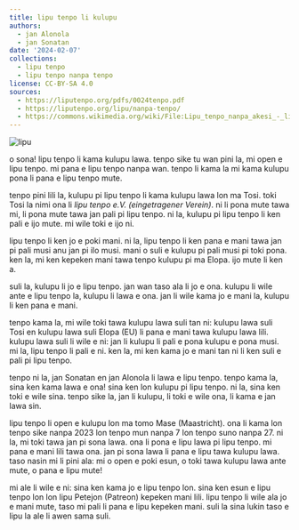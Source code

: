 ```yaml
---
title: lipu tenpo li kulupu
authors:
  - jan Alonola
  - jan Sonatan
date: '2024-02-07'
collections:
  - lipu tenpo
  - lipu tenpo nanpa tenpo
license: CC-BY-SA 4.0
sources:
  - https://liputenpo.org/pdfs/0024tenpo.pdf
  - https://liputenpo.org/lipu/nanpa-tenpo/
  - https://commons.wikimedia.org/wiki/File:Lipu_tenpo_nanpa_akesi_-_lipu.png
---
```


![lipu](https://upload.wikimedia.org/wikipedia/commons/f/f9/Lipu_tenpo_nanpa_akesi_-_lipu.png)

o sona! lipu tenpo li kama kulupu lawa. tenpo sike tu wan pini la, mi open e lipu tenpo. mi pana e lipu tenpo nanpa wan. tenpo li kama la mi kama kulupu pona li pana e lipu tenpo mute.

tenpo pini lili la, kulupu pi lipu tenpo li kama kulupu lawa lon ma Tosi. toki Tosi la nimi ona li *lipu tenpo e.V. (eingetragener Verein)*. ni li pona mute tawa mi, li pona mute tawa jan pali pi lipu tenpo. ni la, kulupu pi lipu tenpo li ken pali e ijo mute. mi wile toki e ijo ni.

lipu tenpo li ken jo e poki mani. ni la, lipu tenpo li ken pana e mani tawa jan pi pali musi anu jan pi ilo musi. mani o suli e kulupu pi pali musi pi toki pona. ken la, mi ken kepeken mani tawa tenpo kulupu pi ma Elopa. ijo mute li ken a.

suli la, kulupu li jo e lipu tenpo. jan wan taso ala li jo e ona. kulupu li wile ante e lipu tenpo la, kulupu li lawa e ona. jan li wile kama jo e mani la, kulupu li ken pana e mani.

tenpo kama la, mi wile toki tawa kulupu lawa suli tan ni: kulupu lawa suli Tosi en kulupu lawa suli Elopa (EU) li pana e mani tawa kulupu lawa lili. kulupu lawa suli li wile e ni: jan li kulupu li pali e pona kulupu e pona musi. mi la, lipu tenpo li pali e ni. ken la, mi ken kama jo e mani tan ni li ken suli e pali pi lipu tenpo.

tenpo ni la, jan Sonatan en jan Alonola li lawa e lipu tenpo. tenpo kama la, sina ken kama lawa e ona! sina ken lon kulupu pi lipu tenpo. ni la, sina ken toki e wile sina. tenpo sike la, jan li kulupu, li toki e wile ona, li kama e jan lawa sin.

lipu tenpo li open e kulupu lon ma tomo Mase (Maastricht). ona li kama lon tenpo sike nanpa 2023 lon tenpo mun nanpa 7 lon tenpo suno nanpa 27. ni la, mi toki tawa jan pi sona lawa. ona li pona e lipu lawa pi lipu tenpo. mi pana e mani lili tawa ona. jan pi sona lawa li pana e lipu tawa kulupu lawa. taso nasin mi li pini ala: mi o open e poki esun, o toki tawa kulupu lawa ante mute, o pana e lipu mute!

mi ale li wile e ni: sina ken kama jo e lipu tenpo lon. sina ken esun e lipu tenpo lon lon lipu Petejon (Patreon) kepeken mani lili. lipu tenpo li wile ala jo e mani mute, taso mi pali li pana e lipu kepeken mani. suli la sina lukin taso e lipu la ale li awen sama suli.